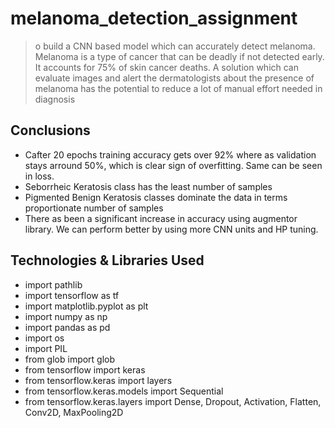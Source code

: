 # melanoma_detection_assignment
> o build a CNN based model which can accurately detect melanoma. Melanoma is a type of cancer that can be deadly if not detected early. It accounts for 75% of skin cancer deaths. A solution which can evaluate images and alert the dermatologists about the presence of melanoma has the potential to reduce a lot of manual effort needed in diagnosis


## Conclusions
- Cafter 20 epochs training accuracy gets over 92% where as validation stays arround 50%, which is clear sign of overfitting. Same can be seen in loss.
- Seborrheic Keratosis class has the least number of samples 
- Pigmented Benign Keratosis classes dominate the data in terms proportionate number of samples
- There as been a significant increase in accuracy using augmentor library. We can perform better by using more CNN units and HP tuning.

<!-- You don't have to answer all the questions - just the ones relevant to your project. -->


## Technologies & Libraries Used
- import pathlib
- import tensorflow as tf
- import matplotlib.pyplot as plt
- import numpy as np
- import pandas as pd
- import os
- import PIL
- from glob import glob
- from tensorflow import keras
- from tensorflow.keras import layers
- from tensorflow.keras.models import Sequential
- from tensorflow.keras.layers import Dense, Dropout, Activation, Flatten, Conv2D, MaxPooling2D
